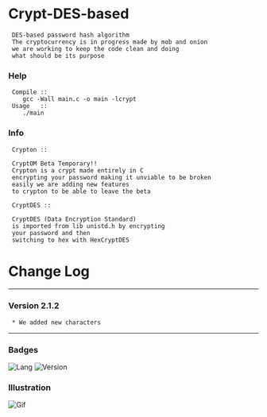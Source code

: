 # Crypt-DES-based
     
     DES-based password hash algorithm
     The cryptocurrency is in progress made by mob and onion 
     we are working to keep the code clean and doing 
     what should be its purpose

### Help
     
     Compile ::
        gcc -Wall main.c -o main -lcrypt
     Usage   ::
        ./main
        
### Info
     Crypton ::
     
     CryptOM Beta Temporary!! 
     Crypton is a crypt made entirely in C 
     encrypting your password making it unviable to be broken 
     easily we are adding new features 
     to crypton to be able to leave the beta
     
     CryptDES ::
     
     CryptDES (Data Encryption Standard) 
     is imported from lib unistd.h by encrypting 
     your password and then 
     switching to hex with HexCryptDES

# Change Log
-------------------------------------------------
### Version 2.1.2
     * We added new characters
-------------------------------------------------
### Badges
![Lang](https://img.shields.io/badge/C-language-black)
![Version](https://img.shields.io/badge/version-2.1.2-blue)

### Illustration

![Gif](https://github.com/VitorMob/Crypt-DES-based/blob/main/inlustra%C3%A7ao.gif)

